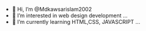- 👋 Hi, I’m @Mdkawsarislam2002
- 👀 I’m interested in  web design development ...
- 🌱 I’m currently learning HTML,CSS, JAVASCRIPT ...
